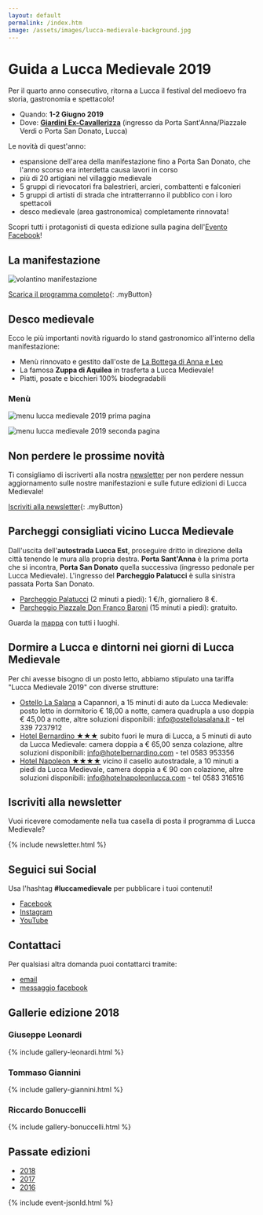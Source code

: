 ```yaml
---
layout: default
permalink: /index.htm
image: /assets/images/lucca-medievale-background.jpg
---
```

# Guida a Lucca Medievale 2019

Per il quarto anno consecutivo, ritorna a Lucca il festival del medioevo fra
storia, gastronomia e spettacolo!

* Quando: **1-2 Giugno 2019**
* Dove: [**Giardini Ex-Cavallerizza**](https://goo.gl/maps/1a3t4Q2pQhM32Vfo8) (ingresso da Porta Sant'Anna/Piazzale Verdi o Porta San Donato, Lucca)

Le novità di quest'anno:

* espansione dell'area della manifestazione fino a Porta San Donato, che l'anno
  scorso era interdetta causa lavori in corso
* più di 20 artigiani nel villaggio medievale
* 5 gruppi di rievocatori fra balestrieri, arcieri, combattenti e falconieri
* 5 gruppi di artisti di strada che intratterranno il pubblico con i loro spettacoli
* desco medievale (area gastronomica) completamente rinnovata!

Scopri tutti i protagonisti di questa edizione sulla pagina dell'[Evento Facebook](https://www.facebook.com/events/2088772917854661/)!

## La manifestazione

![volantino manifestazione](/assets/images/2019/locandina-lucca-medievale-2019.jpg)

[Scarica il programma completo](https://bit.ly/programma-lucca-medievale-2019){: .myButton}

## Desco medievale

Ecco le più importanti novità riguardo lo stand gastronomico all'interno della manifestazione:

* Menù rinnovato e gestito dall'oste de [La Bottega di Anna e Leo](https://www.tripadvisor.it/Restaurant_Review-g187898-d7321080-Reviews-La_Bottega_di_Anna_e_Leo-Lucca_Province_of_Lucca_Tuscany.html)
* La famosa **Zuppa di Aquilea** in trasferta a Lucca Medievale!
* Piatti, posate e bicchieri 100% biodegradabili

### Menù

![menu lucca medievale 2019 prima pagina](assets/images/2019/desco-lucca-medievale-2019-1.jpg)

![menu lucca medievale 2019 seconda pagina](assets/images/2019/desco-lucca-medievale-2019-2.jpg)

## Non perdere le prossime novità

Ti consigliamo di iscriverti alla nostra [newsletter](http://eepurl.com/dbx8K9)
per non perdere nessun aggiornamento sulle nostre manifestazioni e sulle future
edizioni di Lucca Medievale!

[Iscriviti alla newsletter](http://eepurl.com/dbx8K9){: .myButton}

## Parcheggi consigliati vicino Lucca Medievale

Dall'uscita dell'**autostrada Lucca Est**, proseguire dritto in direzione della
città tenendo le mura alla propria destra. **Porta Sant'Anna** è la prima porta che
si incontra, **Porta San Donato** quella successiva (ingresso pedonale per Lucca
Medievale). L'ingresso del **Parcheggio Palatucci** è sulla sinistra passata Porta
San Donato.

* [Parcheggio Palatucci](https://goo.gl/maps/CECta2Q5xA32) (2 minuti a piedi): 1 €/h, giornaliero 8 €.
* [Parcheggio Piazzale Don Franco Baroni](https://goo.gl/maps/aHb6Yczwc5s) (15 minuti a piedi): gratuito.

Guarda la [mappa](https://drive.google.com/open?id=1C59kj6DtvDMxeZ8tSaU__ef3Bf37aAXc&usp=sharing) con tutti i luoghi.

## Dormire a Lucca e dintorni nei giorni di Lucca Medievale

Per chi avesse bisogno di un posto letto, abbiamo stipulato una tariffa "Lucca
Medievale 2019" con diverse strutture:

* [Ostello La Salana](http://www.ostellolasalana.it/) a Capannori, a 15 minuti
  di auto da Lucca Medievale: posto letto in dormitorio € 18,00 a notte, camera
  quadrupla a uso doppia € 45,00 a notte, altre soluzioni disponibili:
  info@ostellolasalana.it - tel 339 7237912
* [Hotel Bernardino ★★★](http://www.hotelbernardino.com/) subito fuori le mura
  di Lucca, a 5 minuti di auto da Lucca Medievale: camera doppia a € 65,00 senza
  colazione, altre soluzioni disponibili: info@hotelbernardino.com - tel 0583 953356
* [Hotel Napoleon ★★★★](https://www.hotelnapoleonlucca.com/lucca-medievale.html)
  vicino il casello autostradale, a 10 minuti a piedi da Lucca Medievale, camera
  doppia a € 90 con colazione, altre soluzioni disponibili:
  info@hotelnapoleonlucca.com - tel 0583 316516

## Iscriviti alla newsletter

Vuoi ricevere comodamente nella tua casella di posta il programma di Lucca Medievale?

{% include newsletter.html %}

## Seguici sui Social

Usa l'hashtag **#luccamedievale** per pubblicare i tuoi contenuti!

* [Facebook](https://www.facebook.com/luccamedievale/)
* [Instagram](https://www.instagram.com/explore/tags/luccamedievale/)
* [YouTube](https://www.youtube.com/playlist?list=PLGmFjg-_N7COfovMy0z5-9uYcLXp1Tec-)

## Contattaci

Per qualsiasi altra domanda puoi contattarci tramite:

* [email](mailto:consanpaolino@gmail.com)
* [messaggio facebook](https://www.facebook.com/luccamedievale/)

## Gallerie edizione 2018

### Giuseppe Leonardi

{% include gallery-leonardi.html %}

### Tommaso Giannini

{% include gallery-giannini.html %}

### Riccardo Bonuccelli

{% include gallery-bonuccelli.html %}

## Passate edizioni

* [2018](2018.md)
* [2017](2017.md)
* [2016](2016.md)

{% include event-jsonld.html %}
